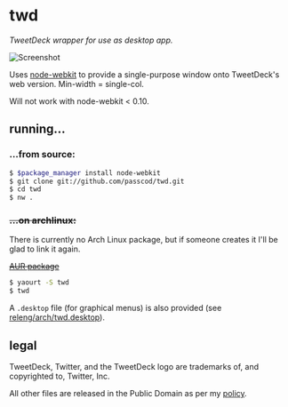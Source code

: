 # twd

_TweetDeck wrapper for use as desktop app._

![Screenshot](https://stuff.passcod.name/humgur/code/twd.png)

Uses [node-webkit] to provide a single-purpose window
onto TweetDeck's web version. Min-width = single-col.

Will not work with node-webkit < 0.10.

[node-webkit]: https://github.com/rogerwang/node-webkit
[release]: https://github.com/passcod/twd/releases

## running…

### …from source:

```bash
$ $package_manager install node-webkit
$ git clone git://github.com/passcod/twd.git
$ cd twd
$ nw .
```

### ~~…on archlinux:~~

There is currently no Arch Linux package, but if someone creates it I'll be glad to link it again.

~~[AUR package](https://aur.archlinux.org/packages/twd)~~

```bash
$ yaourt -S twd
$ twd
```

A `.desktop` file (for graphical menus) is also provided
(see [releng/arch/twd.desktop](releng/arch/twd.desktop)).

## legal

TweetDeck, Twitter, and the TweetDeck logo are trademarks
of, and copyrighted to, Twitter, Inc.

All other files are released in the Public Domain as per
my [policy](https://passcod.name/PUBLIC.txt).
